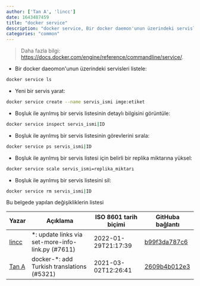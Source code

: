 ```yaml
---
author: ['Tan A', 'lincc']
date: 1643487459
title: "docker service"
description: "docker service, Bir docker daemon'unun üzerindeki servisleri yönet."
categories: "common"
---
```

> Daha fazla bilgi: <https://docs.docker.com/engine/reference/commandline/service/>.

- Bir docker daeomon'unun üzerindeki servisleri listele:

```bash
docker service ls
```

- Yeni bir servis yarat:

```bash
docker service create --name servis_ismi imge:etiket
```

- Boşluk ile ayrılmış bir servis listesinin detaylı bilgisini görüntüle:

```bash
docker service inspect servis_ismi|ID
```

- Boşluk ile ayrılmış bir servis listesinin görevlerini sırala:

```bash
docker service ps servis_ismi|ID
```

- Boşluk ile ayrılmış bir servis listesi için belirli bir replika miktarına yüksel:

```bash
docker service scale servis_ismi=replika_miktarı
```

- Boşluk ile ayrılmış bir servis listesini sil:

```bash
docker service rm servis_ismi|ID
```
Bu belgede yapılan değişikliklerin listesi


Yazar | Açıklama | ISO 8601 tarih biçimi | GitHuba bağlantı
------|-----|-----|-----
[lincc](mailto:46962923+blueskyson@users.noreply.github.com) | *: update links via set-more-info-link.py (#7611) | 2022-01-29T21:17:39 | [b99f3da787c6](https://github.com/tldr-pages/tldr/commit/b99f3da787c6f43a545b9cb5ebd8265b1367fbc4)
[Tan A](mailto:40173707+Yutyo@users.noreply.github.com) | docker-*: add Turkish translations (#5321) | 2021-03-02T12:26:41 | [2609b4b012e3](https://github.com/tldr-pages/tldr/commit/2609b4b012e3a528f8cc86201956fab27c7f72b2)

